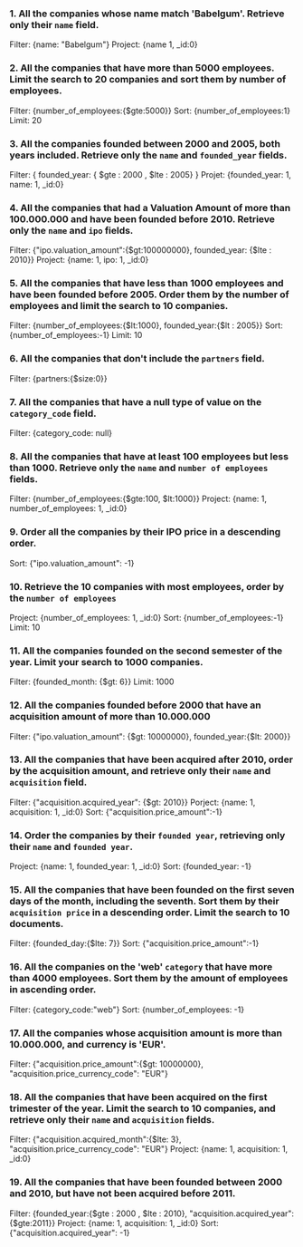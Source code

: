 ### 1. All the companies whose name match 'Babelgum'. Retrieve only their `name` field.

<!-- Your Code Goes Here -->
Filter: {name: "Babelgum"}
Project: {name 1, _id:0}

### 2. All the companies that have more than 5000 employees. Limit the search to 20 companies and sort them by **number of employees**.

<!-- Your Code Goes Here -->
Filter: {number_of_employees:{$gte:5000}}
Sort: {number_of_employees:1}
Limit: 20


### 3. All the companies founded between 2000 and 2005, both years included. Retrieve only the `name` and `founded_year` fields.

<!-- Your Code Goes Here -->
Filter: { founded_year: { $gte : 2000 , $lte : 2005} }
Projet: {founded_year: 1, name: 1, _id:0}

### 4. All the companies that had a Valuation Amount of more than 100.000.000 and have been founded before 2010. Retrieve only the `name` and `ipo` fields.

<!-- Your Code Goes Here -->
Filter: {"ipo.valuation_amount":{$gt:100000000}, founded_year: {$lte : 2010}}
Project: {name: 1, ipo: 1, _id:0}

### 5. All the companies that have less than 1000 employees and have been founded before 2005. Order them by the number of employees and limit the search to 10 companies.

<!-- Your Code Goes Here -->
Filter: {number_of_employees:{$lt:1000}, founded_year:{$lt : 2005}}
Sort: {number_of_employees:-1}
Limit: 10

### 6. All the companies that don't include the `partners` field.

<!-- Your Code Goes Here -->
Filter: {partners:{$size:0}}

### 7. All the companies that have a null type of value on the `category_code` field.

<!-- Your Code Goes Here -->
Filter: {category_code: null}

### 8. All the companies that have at least 100 employees but less than 1000. Retrieve only the `name` and `number of employees` fields.

<!-- Your Code Goes Here -->
Filter: {number_of_employees:{$gte:100, $lt:1000}}
Project: {name: 1, number_of_employees: 1, _id:0}

### 9. Order all the companies by their IPO price in a descending order.

<!-- Your Code Goes Here -->
Sort: {"ipo.valuation_amount": -1}

### 10. Retrieve the 10 companies with most employees, order by the `number of employees`

<!-- Your Code Goes Here -->
Project: {number_of_employees: 1, _id:0}
Sort: {number_of_employees:-1}
Limit: 10

### 11. All the companies founded on the second semester of the year. Limit your search to 1000 companies.

<!-- Your Code Goes Here -->
Filter: {founded_month: {$gt: 6}}
Limit: 1000

### 12. All the companies founded before 2000 that have an acquisition amount of more than 10.000.000

<!-- Your Code Goes Here -->
Filter: {"ipo.valuation_amount": {$gt: 10000000}, founded_year:{$lt: 2000}}

### 13. All the companies that have been acquired after 2010, order by the acquisition amount, and retrieve only their `name` and `acquisition` field.

<!-- Your Code Goes Here -->
Filter: {"acquisition.acquired_year": {$gt: 2010}}
Porject: {name: 1, acquisition: 1, _id:0}
Sort: {"acquisition.price_amount":-1}

### 14. Order the companies by their `founded year`, retrieving only their `name` and `founded year`.

<!-- Your Code Goes Here -->
Project: {name: 1, founded_year: 1, _id:0}
Sort: {founded_year: -1}

### 15. All the companies that have been founded on the first seven days of the month, including the seventh. Sort them by their `acquisition price` in a descending order. Limit the search to 10 documents.

<!-- Your Code Goes Here -->
Filter: {founded_day:{$lte: 7}}
Sort: {"acquisition.price_amount":-1}

### 16. All the companies on the 'web' `category` that have more than 4000 employees. Sort them by the amount of employees in ascending order.

<!-- Your Code Goes Here -->
Filter: {category_code:"web"}
Sort: {number_of_employees: -1}

### 17. All the companies whose acquisition amount is more than 10.000.000, and currency is 'EUR'.

<!-- Your Code Goes Here -->
Filter: {"acquisition.price_amount":{$gt: 10000000}, "acquisition.price_currency_code": "EUR"}


### 18. All the companies that have been acquired on the first trimester of the year. Limit the search to 10 companies, and retrieve only their `name` and `acquisition` fields.

<!-- Your Code Goes Here -->
Filter: {"acquisition.acquired_month":{$lte: 3}, "acquisition.price_currency_code": "EUR"}
Project: {name: 1, acquisition: 1, _id:0}

### 19. All the companies that have been founded between 2000 and 2010, but have not been acquired before 2011.

<!-- Your Code Goes Here -->
Filter: {founded_year:{$gte : 2000 , $lte : 2010}, "acquisition.acquired_year": {$gte:2011}}
Project: {name: 1, acquisition: 1, _id:0}
Sort: {"acquisition.acquired_year": -1}